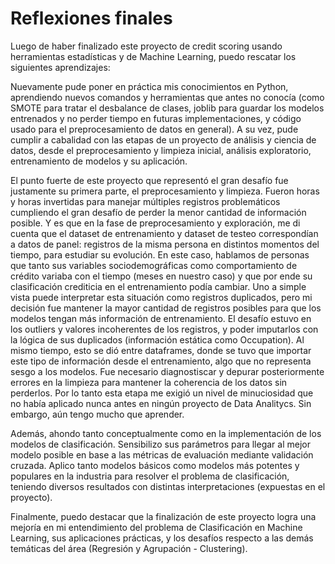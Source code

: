 # Reflexiones finales

Luego de haber finalizado este proyecto de credit scoring usando herramientas estadísticas y de Machine Learning, puedo rescatar los siguientes aprendizajes:

Nuevamente pude poner en práctica mis conocimientos en Python, aprendiendo nuevos comandos y herramientas que antes no conocía (como SMOTE para tratar el desbalance de clases, joblib para guardar los modelos entrenados y no perder tiempo en futuras implementaciones, y código usado para el preprocesamiento de datos en general). A su vez, pude cumplir a cabalidad con las etapas de un proyecto de análisis y ciencia de datos, desde el preprocesamiento y limpieza inicial, análisis exploratorio, entrenamiento de modelos y su aplicación.

El punto fuerte de este proyecto que representó el gran desafío fue justamente su primera parte, el preprocesamiento y limpieza. Fueron horas y horas invertidas para manejar múltiples registros problemáticos cumpliendo el gran desafío de perder la menor cantidad de información posible. Y es que en la fase de preprocesamiento y exploración, me di cuenta que el dataset de entrenamiento y dataset de testeo correspondían a datos de panel: registros de la misma persona en distintos momentos del tiempo, para estudiar su evolución. En este caso, hablamos de personas que tanto sus variables sociodemográficas como comportamiento de crédito variaba con el tiempo (meses en nuestro caso) y que por ende su clasificación crediticia en el entrenamiento podía cambiar. Uno a simple vista puede interpretar esta situación como registros duplicados, pero mi decisión fue mantener la mayor cantidad de registros posibles para que los modelos tengan más información de entrenamiento. El desafío estuvo en los outliers y valores incoherentes de los registros, y poder imputarlos con la lógica de sus duplicados (información estática como Occupation). Al mismo tiempo, esto se dió entre dataframes, donde se tuvo que importar este tipo de información desde el entrenamiento, algo que no representa sesgo a los modelos. Fue necesario diagnostiscar y depurar posteriormente errores en la limpieza para mantener la coherencia de los datos sin perderlos. Por lo tanto esta etapa me exigió un nivel de minuciosidad que no había aplicado nunca antes en ningún proyecto de Data Analitycs. Sin embargo, aún tengo mucho que aprender.

Además, ahondo tanto conceptualmente como en la implementación de los modelos de clasificación. Sensibilizo sus parámetros para llegar al mejor modelo posible en base a las métricas de evaluación mediante validación cruzada. Aplico tanto modelos básicos como modelos más potentes y populares en la industria para resolver el problema de clasificación, teniendo diversos resultados con distintas interpretaciones (expuestas en el proyecto).

Finalmente, puedo destacar que la finalización de este proyecto logra una mejoría en mi entendimiento del problema de Clasificación en Machine Learning, sus aplicaciones prácticas, y los desafíos respecto a las demás temáticas del área (Regresión y Agrupación - Clustering).
